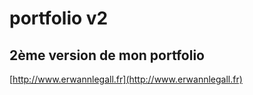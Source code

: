 # portfolio v2

## 2ème version de mon portfolio
[http://www.erwannlegall.fr](http://www.erwannlegall.fr)

